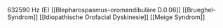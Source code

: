632590 Hz (E)
[[Blepharospasmus-oromandibuläre D.0.06]]
[[Brueghel-Syndrom]]
[[Idiopathische Orofacial Dyskinesie]]
[[Meige Syndrom]]